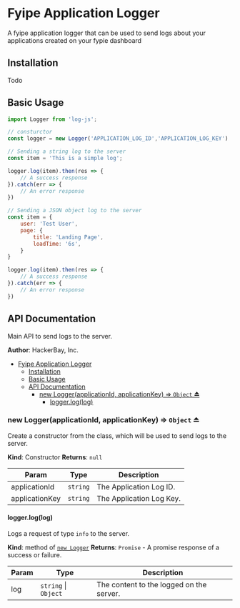 # Fyipe Application Logger

A fyipe application logger that can be used to send logs about your applications created on your fypie dashboard

## Installation

Todo

<a name="module_api"></a>

## Basic Usage

```javascript
import Logger from 'log-js';

// consturctor
const logger = new Logger('APPLICATION_LOG_ID','APPLICATION_LOG_KEY')

// Sending a string log to the server
const item = 'This is a simple log';

logger.log(item).then(res => {
    // A success response
}).catch(err => {
    // An error response
})

// Sending a JSON object log to the server
const item = {
    user: 'Test User',
    page: {
        title: 'Landing Page',
        loadTime: '6s',
    }
}

logger.log(item).then(res => {
    // A success response
}).catch(err => {
    // An error response
})
```

## API Documentation

Main API to send logs to the server.


**Author**: HackerBay, Inc.

- [Fyipe Application Logger](#fyipe-application-logger)
  - [Installation](#installation)
  - [Basic Usage](#basic-usage)
  - [API Documentation](#api-documentation)
    - [new Logger(applicationId, applicationKey) ⇒ <code>Object</code> ⏏](#new-loggerapplicationid-applicationkey--object-)
      - [logger.log(log)](#loggerloglog)

<a name="logger_api--logger"></a>

### new Logger(applicationId, applicationKey) ⇒ <code>Object</code> ⏏

Create a constructor from the class, which will be used to send logs to the server.

**Kind**: Constructor 
**Returns**: <code>null</code>

| Param             | Type                    | Description                |
| ----------------- | ----------------------- | -------------------------- |
| applicationId     | <code>string</code>     | The Application Log ID.    |
| applicationKey    | <code>string</code>     | The Application Log Key.   |

#### logger.log(log)

Logs a request of type `info` to the server.

**Kind**: method of [<code>new Logger</code>](#logger_api--logger)
**Returns**: <code>Promise</code> - A promise response of a success or failure.

| Param     | Type                                         | Description                                                             |
| --------- | -------------------------------------------- | ----------------------------------------------------------------------- |
| log       | <code>string</code> \| <code>Object</code>   | The content to the logged on the server.                                |


```

```
